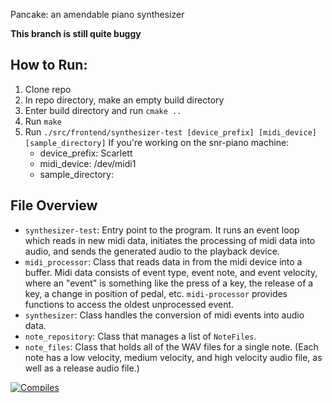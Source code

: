 Pancake: an amendable piano synthesizer

**This branch is still quite buggy**

## How to Run:
1. Clone repo
2. In repo directory, make an empty build directory
3. Enter build directory and run `cmake ..`
4. Run `make`
5. Run `./src/frontend/synthesizer-test [device_prefix] [midi_device] [sample_directory]`
    If you're working on the snr-piano machine:
    - device_prefix: Scarlett
    - midi_device: /dev/midi1
    - sample_directory: 

## File Overview
- `synthesizer-test`: Entry point to the program. It runs an event loop which reads in new midi data, initiates the processing of midi data into audio, and sends the generated audio to the playback device.
- `midi_processor`: Class that reads data in from the midi device into a buffer. Midi data consists of event type, event note, and event velocity, where an "event" is something like the press of a key, the release of a key, a change in position of pedal, etc. `midi-processor` provides functions to access the oldest unprocessed event.
- `synthesizer`: Class handles the conversion of midi events into audio data.
- `note_repository`: Class that manages a list of `NoteFiles`.
- `note_files`: Class that holds all of the WAV files for a single note. (Each note has a low velocity, medium velocity, and high velocity audio file, as well as a release audio file.)

[![Compiles](https://github.com/stanford-stagecast/pancake/workflows/Compile/badge.svg?event=push)](https://github.com/stanford-stagecast/pancake/actions)

